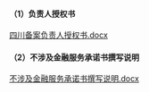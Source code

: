 #### （1）负责人授权书

[四川备案负责人授权书.docx](https://badownload.s3.cn-north-1.jdcloud-oss.com/buchongziliao/sichuan/shouquanshu.doc)

#### （2）不涉及金融服务承诺书撰写说明

[不涉及金融服务承诺书撰写说明.docx](https://badownload.s3.cn-north-1.jdcloud-oss.com/buchongziliao/sichuan/shouquanshu.doc)

